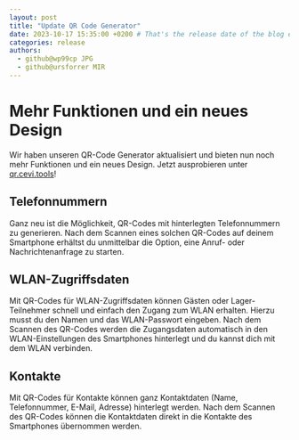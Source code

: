 ```yaml
---
layout: post
title: "Update QR Code Generator"
date: 2023-10-17 15:35:00 +0200 # That's the release date of the blog entry
categories: release
authors:
  - github@wp99cp JPG
  - github@ursforrer MIR
---
```


# Mehr Funktionen und ein neues Design

Wir haben unseren QR-Code Generator aktualisiert und bieten nun noch mehr Funktionen und ein neues Design.
Jetzt ausprobieren unter [qr.cevi.tools](https://qr.cevi.tools)!

## Telefonnummern

Ganz neu ist die Möglichkeit, QR-Codes mit hinterlegten Telefonnummern zu generieren. Nach dem Scannen eines solchen
QR-Codes auf deinem Smartphone erhältst du unmittelbar die Option, eine Anruf- oder Nachrichtenanfrage zu starten.

## WLAN-Zugriffsdaten

Mit QR-Codes für WLAN-Zugriffsdaten können Gästen oder Lager-Teilnehmer schnell und einfach den Zugang zum WLAN
erhalten. Hierzu musst du den Namen und das WLAN-Passwort eingeben. Nach dem Scannen des QR-Codes werden die
Zugangsdaten automatisch in den WLAN-Einstellungen des Smartphones hinterlegt und du kannst dich mit dem WLAN verbinden.

## Kontakte

Mit QR-Codes für Kontakte können ganz Kontaktdaten (Name, Telefonnummer, E-Mail, Adresse) hinterlegt werden. Nach dem
Scannen des QR-Codes können die Kontaktdaten direkt in die Kontakte des Smartphones übernommen werden.

